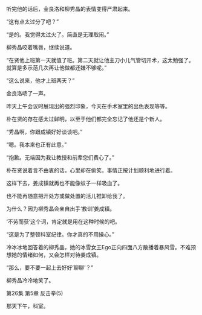 听完他的话后，金良洛和柳秀晶的表情变得严肃起来。

“这有点太过分了吧？”

“是的。我觉得太过火了。简直是无理取闹。”

柳秀晶咬着嘴唇，继续说道。

“在贤他上班第一天就值了班。第二天就让他主刀小儿气管切开术，这太勉强了。就算是多示范几次再让他做都还嫌不够呢。”

“这么说来，他才上班两天？”

金良洛啧了一声。

昨天上午会议时展现出的强烈印象，今天在手术室里的出色表现等等。

朴在贤的存在感太过鲜明，以至于他们都完全忘记了他还是个新人。

“秀晶啊，你跟成镇好好谈谈吧。”

“嗯。我本来也正有此意。”

“抱歉。无端因为我让教授和前辈您们费心了。”

朴在贤说着言不由衷的话，心里却在偷笑。事情正按计划顺利地进行着。

这样下去，姜成镇就再也不能像蚊子一样吸血了。

也不能再随意把开处方或做处置的活儿推卸给我了。

为什么？因为柳秀晶会亲自出手‘教训’姜成镇。

‘不劳而获’这个词，肯定就是用在这种时候的吧。

“这是为了整顿科室纪律。你才真的不用操心。”

冷冰冰地回答着的柳秀晶，她的冰雪女王Ego正向四面八方散播着暴风雪。不难预想她的情绪如何，又会怎样对待姜成镇。

“那么，要不要一起上去好好‘聊聊’？”

柳秀晶冷冷地笑了。

第26集 第5章 反击拳(5)

那天下午，科室。
